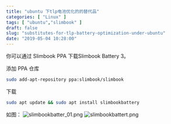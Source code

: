 ```yaml
---
title: "ubuntu 下tlp电池优化的的替代品"
categories: [ "Linux" ]
tags: [ "ubuntu","slimbook" ]
draft: false
slug: "substitutes-for-tlp-battery-optimization-under-ubuntu"
date: "2019-05-04 10:28:00"
---
```


你可以通过 Slimbook PPA 下载Slimbook Battery 3。

添加 PPA 仓库
```bash
sudo add-apt-repository ppa:slimbook/slimbook
```
下载
```bash
sudo apt update && sudo apt install slimbookbattery
```

如图：
![slimbookbatter_01.png][2]
![slimbookbattert.png][1]



  [1]: https://imgs.gnux.cn/usr/uploads/2019/05/1705852454.png
  [2]: https://imgs.gnux.cn/usr/uploads/2019/05/3154065220.png